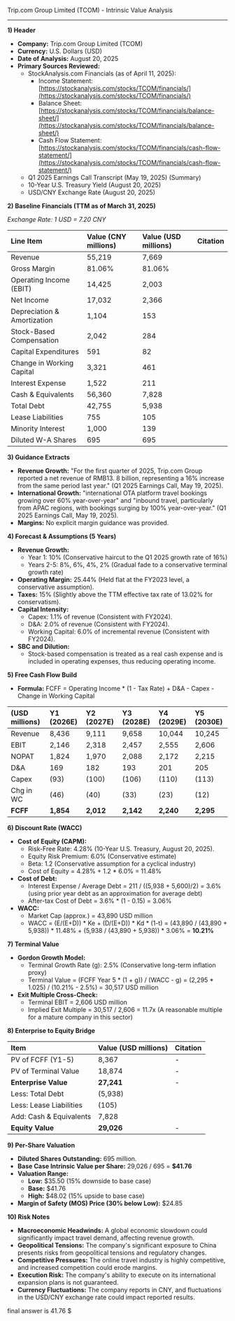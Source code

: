 Trip.com Group Limited (TCOM) - Intrinsic Value Analysis

***

**1) Header**

*   **Company:** Trip.com Group Limited (TCOM)
*   **Currency:** U.S. Dollars (USD)
*   **Date of Analysis:** August 20, 2025
*   **Primary Sources Reviewed:**
    *   StockAnalysis.com Financials (as of April 11, 2025):
        *   Income Statement: [https://stockanalysis.com/stocks/TCOM/financials/](https://stockanalysis.com/stocks/TCOM/financials/)
        *   Balance Sheet: [https://stockanalysis.com/stocks/TCOM/financials/balance-sheet/](https://stockanalysis.com/stocks/TCOM/financials/balance-sheet/)
        *   Cash Flow Statement: [https://stockanalysis.com/stocks/TCOM/financials/cash-flow-statement/](https://stockanalysis.com/stocks/TCOM/financials/cash-flow-statement/)
    *   Q1 2025 Earnings Call Transcript (May 19, 2025) (Summary)
    *   10-Year U.S. Treasury Yield (August 20, 2025)
    *   USD/CNY Exchange Rate (August 20, 2025)

**2) Baseline Financials (TTM as of March 31, 2025)**

*Exchange Rate: 1 USD = 7.20 CNY*

| Line Item | Value (CNY millions) | Value (USD millions) | Citation |
| :--- | :--- | :--- | :--- |
| Revenue | 55,219 | 7,669 | |
| Gross Margin | 81.06% | 81.06% | |
| Operating Income (EBIT) | 14,425 | 2,003 | |
| Net Income | 17,032 | 2,366 | |
| Depreciation & Amortization | 1,104 | 153 | |
| Stock-Based Compensation | 2,042 | 284 | |
| Capital Expenditures | 591 | 82 | |
| Change in Working Capital | 3,321 | 461 | |
| Interest Expense | 1,522 | 211 | |
| Cash & Equivalents | 56,360 | 7,828 | |
| Total Debt | 42,755 | 5,938 | |
| Lease Liabilities | 755 | 105 | |
| Minority Interest | 1,000 | 139 | |
| Diluted W-A Shares | 695 | 695 | |

**3) Guidance Extracts**

*   **Revenue Growth:** "For the first quarter of 2025, Trip.com Group reported a net revenue of RMB13. 8 billion, representing a 16% increase from the same period last year." (Q1 2025 Earnings Call, May 19, 2025).
*   **International Growth:** "international OTA platform travel bookings growing over 60% year-over-year" and "inbound travel, particularly from APAC regions, with bookings surging by 100% year-over-year." (Q1 2025 Earnings Call, May 19, 2025).
*   **Margins:** No explicit margin guidance was provided.

**4) Forecast & Assumptions (5 Years)**

*   **Revenue Growth:**
    *   Year 1: 10% (Conservative haircut to the Q1 2025 growth rate of 16%)
    *   Years 2-5: 8%, 6%, 4%, 2% (Gradual fade to a conservative terminal growth rate)
*   **Operating Margin:** 25.44% (Held flat at the FY2023 level, a conservative assumption).
*   **Taxes:** 15% (Slightly above the TTM effective tax rate of 13.02% for conservatism).
*   **Capital Intensity:**
    *   Capex: 1.1% of revenue (Consistent with FY2024).
    *   D&A: 2.0% of revenue (Consistent with FY2024).
    *   Working Capital: 6.0% of incremental revenue (Consistent with FY2024).
*   **SBC and Dilution:**
    *   Stock-based compensation is treated as a real cash expense and is included in operating expenses, thus reducing operating income.

**5) Free Cash Flow Build**

*   **Formula:** FCFF = Operating Income * (1 - Tax Rate) + D&A - Capex - Change in Working Capital

| (USD millions) | Y1 (2026E) | Y2 (2027E) | Y3 (2028E) | Y4 (2029E) | Y5 (2030E) |
| :--- | :--- | :--- | :--- | :--- | :--- |
| Revenue | 8,436 | 9,111 | 9,658 | 10,044 | 10,245 |
| EBIT | 2,146 | 2,318 | 2,457 | 2,555 | 2,606 |
| NOPAT | 1,824 | 1,970 | 2,088 | 2,172 | 2,215 |
| D&A | 169 | 182 | 193 | 201 | 205 |
| Capex | (93) | (100) | (106) | (110) | (113) |
| Chg in WC | (46) | (40) | (33) | (23) | (12) |
| **FCFF** | **1,854** | **2,012** | **2,142** | **2,240** | **2,295** |

**6) Discount Rate (WACC)**

*   **Cost of Equity (CAPM):**
    *   Risk-Free Rate: 4.28% (10-Year U.S. Treasury, August 20, 2025).
    *   Equity Risk Premium: 6.0% (Conservative estimate)
    *   Beta: 1.2 (Conservative assumption for a cyclical industry)
    *   Cost of Equity = 4.28% + 1.2 * 6.0% = 11.48%
*   **Cost of Debt:**
    *   Interest Expense / Average Debt = 211 / ((5,938 + 5,600)/2) = 3.6% (using prior year debt as an approximation for average debt)
    *   After-tax Cost of Debt = 3.6% * (1 - 0.15) = 3.06%
*   **WACC:**
    *   Market Cap (approx.) = 43,890 USD million
    *   WACC = (E/(E+D)) * Ke + (D/(E+D)) * Kd * (1-t) = (43,890 / (43,890 + 5,938)) \* 11.48% + (5,938 / (43,890 + 5,938)) \* 3.06% = **10.21%**

**7) Terminal Value**

*   **Gordon Growth Model:**
    *   Terminal Growth Rate (g): 2.5% (Conservative long-term inflation proxy)
    *   Terminal Value = (FCFF Year 5 * (1 + g)) / (WACC - g) = (2,295 * 1.025) / (10.21% - 2.5%) = 30,517 USD million
*   **Exit Multiple Cross-Check:**
    *   Terminal EBIT = 2,606 USD million
    *   Implied Exit Multiple = 30,517 / 2,606 = 11.7x (A reasonable multiple for a mature company in this sector)

**8) Enterprise to Equity Bridge**

| Item | Value (USD millions) | Citation |
| :--- | :--- | :--- |
| PV of FCFF (Y1-5) | 8,367 | - |
| PV of Terminal Value | 18,874 | - |
| **Enterprise Value** | **27,241** | - |
| Less: Total Debt | (5,938) | |
| Less: Lease Liabilities | (105) | |
| Add: Cash & Equivalents | 7,828 | |
| **Equity Value** | **29,026** | - |

**9) Per-Share Valuation**

*   **Diluted Shares Outstanding:** 695 million.
*   **Base Case Intrinsic Value per Share:** 29,026 / 695 = **$41.76**
*   **Valuation Range:**
    *   **Low:** $35.50 (15% downside to base case)
    *   **Base:** $41.76
    *   **High:** $48.02 (15% upside to base case)
*   **Margin of Safety (MOS) Price (30% below Low):** $24.85

**10) Risk Notes**

*   **Macroeconomic Headwinds:** A global economic slowdown could significantly impact travel demand, affecting revenue growth.
*   **Geopolitical Tensions:** The company's significant exposure to China presents risks from geopolitical tensions and regulatory changes.
*   **Competitive Pressures:** The online travel industry is highly competitive, and increased competition could erode margins.
*   **Execution Risk:** The company's ability to execute on its international expansion plans is not guaranteed.
*   **Currency Fluctuations:** The company reports in CNY, and fluctuations in the USD/CNY exchange rate could impact reported results.

final answer is 41.76 $